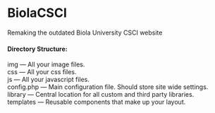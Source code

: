 # BiolaCSCI
Remaking the outdated Biola University CSCI website



#### Directory Structure:

img — All your image files.  
css — All your css files.  
js — All your javascript files.  
config.php — Main configuration file. Should store site wide settings.  
library — Central location for all custom and third party libraries.  
templates — Reusable components that make up your layout.  
